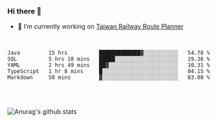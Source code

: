 ### Hi there 👋

- 🔭 I’m currently working on [Taiwan Railway Route Planner](https://github.com/Taiwan-Railway-Route-Planner)

<br/>

<!--START_SECTION:waka-->
```text
Java         15 hrs          █████████████▓░░░░░░░░░░░   54.78 % 
SQL          5 hrs 18 mins   █████░░░░░░░░░░░░░░░░░░░░   19.36 % 
YAML         2 hrs 49 mins   ██▓░░░░░░░░░░░░░░░░░░░░░░   10.31 % 
TypeScript   1 hr 8 mins     █░░░░░░░░░░░░░░░░░░░░░░░░   04.15 % 
Markdown     50 mins         ▓░░░░░░░░░░░░░░░░░░░░░░░░   03.08 % 
```
<!--END_SECTION:waka-->

<br/>
<br/>

![Anurag's github stats](https://github-readme-stats.vercel.app/api?username=DepickereSven&show_icons=true&theme=tokyonight)



<!--
**DepickereSven/DepickereSven** is a ✨ _special_ ✨ repository because its `README.md` (this file) appears on your GitHub profile.

Here are some ideas to get you started:

- 🔭 I’m currently working on ...
- 🌱 I’m currently learning ...
- 👯 I’m looking to collaborate on ...
- 🤔 I’m looking for help with ...
- 💬 Ask me about ...
- 📫 How to reach me: ...
- 😄 Pronouns: ...
- ⚡ Fun fact: ...
-->
